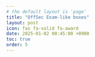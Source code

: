 ```yaml
---
# the default layout is 'page'
title: "OffSec Exam-like boxes"
layout: post
icon: fas fa-solid fa-award
date: 2025-01-02 00:45:00 +0900
toc: true
order: 5
---
```


